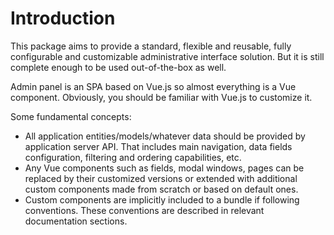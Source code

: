 # Introduction

This package aims to provide a standard, flexible and reusable, fully configurable and customizable administrative interface solution. But it is still complete enough to be used out-of-the-box as well.

Admin panel is an SPA based on Vue.js so almost everything is a Vue component. Obviously, you should be familiar with Vue.js to customize it.

Some fundamental concepts:
* All application entities/models/whatever data should be provided by application server API. That includes main navigation, data fields configuration, filtering and ordering capabilities, etc.
* Any Vue components such as fields, modal windows, pages can be replaced by their customized versions or extended with additional custom components made from scratch or based on default ones.
* Custom components are implicitly included to a bundle if following conventions. These conventions are described in relevant documentation sections.